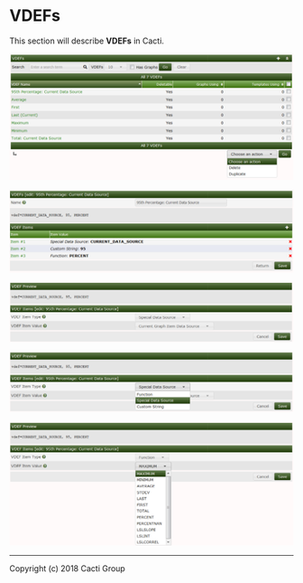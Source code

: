 # VDEFs

This section will describe **VDEFs** in Cacti.

![VDEFS](images/vdefs.png)

![VDEF Edit](images/vdefs-edit1.png)

![VDEF Item Edit](images/vdefs-edit2.png)

![VDEF Item Edit](images/vdefs-edit3.png)

![VDEF Item Edit](images/vdefs-edit4.png)

---
Copyright (c) 2018 Cacti Group
